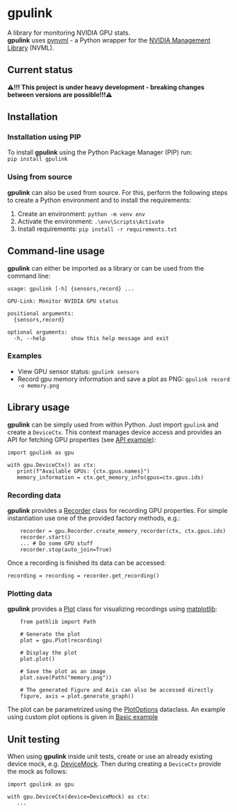 # gpulink

A library for monitoring NVIDIA GPU stats.  
**gpulink** uses [pynvml](https://github.com/gpuopenanalytics/pynvml) - a Python wrapper for
the [NVIDIA Management Library](https://developer.nvidia.com/nvidia-management-library-nvml) (NVML).

## Current status

**⚠️!!! This project is under heavy development - breaking changes between versions are possible!!!⚠️**

## Installation

### Installation using PIP

To install **gpulink** using the Python Package Manager (PIP) run:  
```pip install gpulink```

### Using from source

**gpulink** can also be used from source. For this, perform the following steps to create a Python environment and to
install the requirements:

1. Create an environment: `python -m venv env`
2. Activate the environment: `.\env\Scripts\Activate`
3. Install requirements: `pip install -r requirements.txt`

## Command-line usage

**gpulink** can either be imported as a library or can be used from the command line:

```
usage: gpulink [-h] {sensors,record} ...

GPU-Link: Monitor NVIDIA GPU status

positional arguments:
  {sensors,record}

optional arguments:
  -h, --help        show this help message and exit
```

### Examples

- View GPU sensor status: `gpulink sensors`
- Record gpu memory information and save a plot as PNG: `gpulink record -o memory.png`

## Library usage

**gpulink** can be simply used from within Python. Just import `gpulink` and create a `DeviceCtx`. This context manages
device access and provides an API for fetching GPU properties
(see [API example](https://github.com/PhilipKlaus/gpu-link/blob/main/example/example_api.py)):

```
import gpulink as gpu

with gpu.DeviceCtx() as ctx:
   print(f"Available GPUs: {ctx.gpus.names}")
   memory_information = ctx.get_memory_info(gpus=ctx.gpus.ids)
```

### Recording data

**gpulink** provides a [Recorder](https://github.com/PhilipKlaus/gpu-link/blob/main/gpulink/recording/recorder.py) class
for recording GPU properties. For simple instantiation use one of the provided factory methods, e.g.:

```
    recorder = gpu.Recorder.create_memory_recorder(ctx, ctx.gpus.ids)
    recorder.start()
    ... # Do some GPU stuff
    recorder.stop(auto_join=True)
```

Once a recording is finished its data can be accessed:

```
recording = recording = recorder.get_recording()
```

### Plotting data

**gpulink** provides a [Plot](https://github.com/PhilipKlaus/gpu-link/blob/main/gpulink/plotting/plot.py) class for
visualizing recordings using [matplotlib](https://matplotlib.org/):

```
    from pathlib import Path
    
    # Generate the plot
    plot = gpu.Plot(recording)
    
    # Display the plot
    plot.plot()
    
    # Save the plot as an image
    plot.save(Path("memory.png"))
    
    # The generated Figure and Axis can also be accessed directly
    figure, axis = plot.generate_graph()
```

The plot can be parametrized using
the [PlotOptions](https://github.com/PhilipKlaus/gpu-link/blob/main/gpulink/plotting/plot_options.py) dataclass. An
example using custom plot options is given
in [Basic example](https://github.com/PhilipKlaus/gpu-link/blob/main/example/example_basic.py)

## Unit testing

When using **gpulink** inside unit tests, create or use an already existing device mock,
e.g. [DeviceMock](https://github.com/PhilipKlaus/gpu-link/blob/main/gpulink/tests/device_mock.py). Then during creating
a `DeviceCtx` provide the mock as follows:

```
import gpulink as gpu

with gpu.DeviceCtx(device=DeviceMock) as ctx:
   ...
```